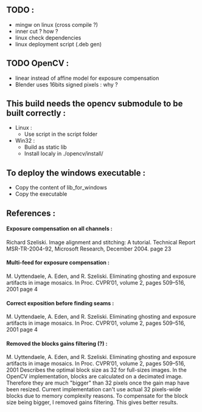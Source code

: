 ## TODO : ##
* mingw on linux (cross compile ?)
* inner cut ? how ?
* linux check dependencies
* linux deployment script (.deb gen)

## TODO OpenCV : ##
* linear instead of affine model for exposure compensation
* Blender uses 16bits signed pixels : why ?

## This build needs the opencv submodule to be built correctly : ##
* Linux :
    * Use script in the script folder
* Win32 :
    * Build as static lib
    * Install localy in ./opencv/install/

## To deploy the windows executable : ##
* Copy the content of lib_for_windows
* Copy the executable

## References : ##
#### Exposure compensation on all channels : ####
Richard Szeliski. Image alignment and stitching: A tutorial. Technical Report MSR-TR-2004-92, Microsoft Research, December 2004.
page 23

#### Multi-feed for exposure compensation : ####
M. Uyttendaele, A. Eden, and R. Szeliski. Eliminating ghosting and exposure artifacts in image mosaics. In Proc. CVPR’01, volume 2, pages 509–516, 2001
page 4

#### Correct exposition before finding seams : ####
M. Uyttendaele, A. Eden, and R. Szeliski. Eliminating ghosting and exposure artifacts in image mosaics. In Proc. CVPR’01, volume 2, pages 509–516, 2001
page 4

#### Removed the blocks gains filtering (?) : ####
M. Uyttendaele, A. Eden, and R. Szeliski. Eliminating ghosting and exposure artifacts in image mosaics. In Proc. CVPR’01, volume 2, pages 509–516, 2001
Describes the optimal block size as 32 for full-sizes images. In the OpenCV implementation, blocks are calculated on
a decimated image. Therefore they are much "bigger" than 32 pixels once the gain map have been resized.
Current implementation can't use actual 32 pixels-wide blocks due to memory complexity reasons.
To compensate for the block size being bigger, I removed gains filtering. This gives better results.
